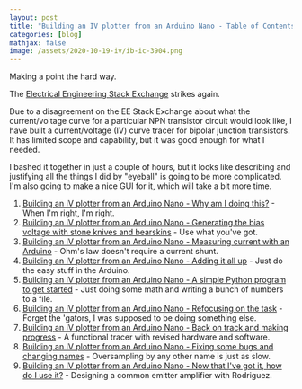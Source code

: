 ```yaml
---
layout: post
title: "Building an IV plotter from an Arduino Nano - Table of Contents"
categories: [blog]
mathjax: false
image: /assets/2020-10-19-iv/ib-ic-3904.png
---
```

Making a point the hard way.

The [Electrical Engineering Stack Exchange](https://electronics.stackexchange.com/) strikes again.

Due to a disagreement on the EE Stack Exchange about what the current/voltage curve for a particular NPN transistor circuit would look like, I have built a current/voltage (IV) curve tracer for bipolar junction transistors. It has limited scope and capability, but it was good enough for what I needed.

I bashed it together in just a couple of hours, but it looks like describing and justifying all the things I did by "eyeball" is going to be more complicated.  I'm also going to make a nice GUI for it, which will take a bit more time.

1. [Building an IV plotter from an Arduino Nano - Why am I doing this?](iv-1a) - When I'm right, I'm right.
2. [Building an IV plotter from an Arduino Nano - Generating the bias voltage with stone knives and bearskins](iv-2) - Use what you've got.
3. [Building an IV plotter from an Arduino Nano - Measuring current with an Arduino](iv3) - Ohm's law doesn't require a current shunt.
4. [Building an IV plotter from an Arduino Nano - Adding it all up](iv4) - Just do the easy stuff in the Arduino.
5. [Building an IV plotter from an Arduino Nano - A simple Python program to get started](iv5) - Just doing some math and writing a bunch of numbers to a file.
6. [Building an IV plotter from an Arduino Nano - Refocusing on the task](iv6) - Forget the 'gators, I was supposed to be doing something else.
7. [Building an IV plotter from an Arduino Nano - Back on track and making progress](iv7) - A functional tracer with revised hardware and software.
8. [Building an IV plotter from an Arduino Nano - Fixing some bugs and changing names](iv-8) - Oversampling by any other name is just as slow.
9. [Building an IV plotter from an Arduino Nano - Now that I've got it, how do I use it?](iv9) - Designing a common emitter amplifier with Rodriguez.
